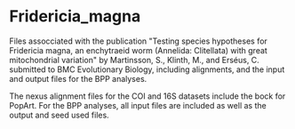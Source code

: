 # Fridericia_magna
Files assocciated with the publication "Testing species hypotheses for Fridericia magna, an enchytraeid worm (Annelida: Clitellata) with great mitochondrial variation" by Martinsson, S., Klinth, M., and Erséus, C. submitted to BMC Evolutionary Biology, including alignments, and the input and output files for the BPP analyses.

The nexus alignment files for the COI and 16S datasets include the bock for PopArt.
For the BPP analyses, all input files are included as well as the output and seed used files.
